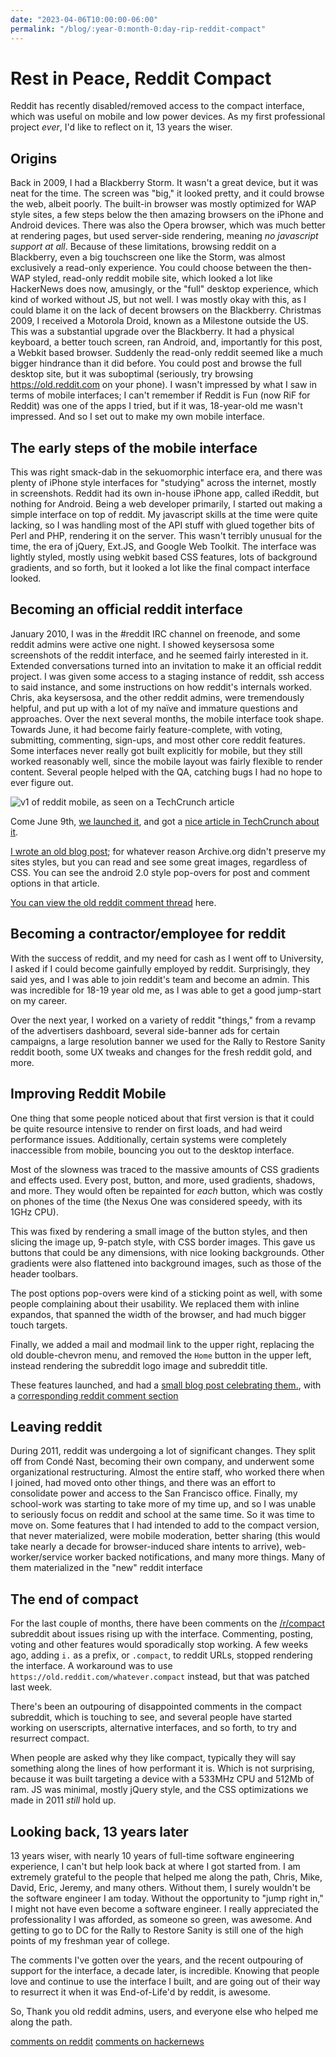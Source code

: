 ```yaml
---
date: "2023-04-06T10:00:00-06:00"
permalink: "/blog/:year-0:month-0:day-rip-reddit-compact"
---
```


# Rest in Peace, Reddit Compact

Reddit has recently disabled/removed access to the compact interface, which was useful on mobile and low power devices. As my first professional project _ever_, I'd like to reflect on it, 13 years the wiser.

## Origins

Back in 2009, I had a Blackberry Storm. It wasn't a great device, but it was neat for the time. The screen was "big," it looked pretty, and it could browse the web, albeit poorly. The built-in browser was mostly optimized for WAP style sites, a few steps below the then amazing browsers on the iPhone and Android devices. There was also the Opera browser, which was much better at rendering pages, but used server-side rendering, meaning _no javascript support at all_. Because of these limitations, browsing reddit on a Blackberry, even a big touchscreen one like the Storm, was almost exclusively a read-only experience. You could choose between the then-WAP styled, read-only reddit mobile site, which looked a lot like HackerNews does now, amusingly, or the "full" desktop experience, which kind of worked without JS, but not well. I was mostly okay with this, as I could blame it on the lack of decent browsers on the Blackberry.
Christmas 2009, I received a Motorola Droid, known as a Milestone outside the US. This was a substantial upgrade over the Blackberry. It had a physical keyboard, a better touch screen, ran Android, and, importantly for this post, a Webkit based browser. Suddenly the read-only reddit seemed like a much bigger hindrance than it did before. You could post and browse the full desktop site, but it was suboptimal (seriously, try browsing https://old.reddit.com on your phone). I wasn't impressed by what I saw in terms of mobile interfaces; I can't remember if Reddit is Fun (now RiF for Reddit) was one of the apps I tried, but if it was, 18-year-old me wasn't impressed. And so I set out to make my own mobile interface.

## The early steps of the mobile interface

This was right smack-dab in the sekuomorphic interface era, and there was plenty of iPhone style interfaces for "studying" across the internet, mostly in screenshots. Reddit had its own in-house iPhone app, called iReddit, but nothing for Android. Being a web developer primarily, I started out making a simple interface on top of reddit. My javascript skills at the time were quite lacking, so I was handling most of the API stuff with glued together bits of Perl and PHP, rendering it on the server. This wasn't terribly unusual for the time, the era of jQuery, Ext.JS, and Google Web Toolkit. The interface was lightly styled, mostly using webkit based CSS features, lots of background gradients, and so forth, but it looked a lot like the final compact interface looked.

## Becoming an official reddit interface

January 2010, I was in the #reddit IRC channel on freenode, and some reddit admins were active one night. I showed keysersosa some screenshots of the reddit interface, and he seemed fairly interested in it. Extended conversations turned into an invitation to make it an official reddit project. I was given some access to a staging instance of reddit, ssh access to said instance, and some instructions on how reddit's internals worked. Chris, aka keysersosa, and the other reddit admins, were tremendously helpful, and put up with a lot of my naïve and immature questions and approaches. Over the next several months, the mobile interface took shape. Towards June, it had become fairly feature-complete, with voting, submitting, commenting, sign-ups, and most other core reddit features. Some interfaces never really got built explicitly for mobile, but they still worked reasonably well, since the mobile layout was fairly flexible to render content. Several people helped with the QA, catching bugs I had no hope to ever figure out.

![v1 of reddit mobile, as seen on a TechCrunch article](/postimages/reddit-mobile-tc.jpg)

Come June 9th, [we launched it](https://web.archive.org/web/20100612133310/http://blog.reddit.com/2010/06/better-mobile-reddit-for-all.html), and got a [nice article in TechCrunch about it](https://techcrunch.com/2010/06/09/reddit-mobile).

[I wrote an old blog post](https://web.archive.org/web/20100614000623/http://paradoxdgn.com/post/the-design-process-for-reddit-mobile); for whatever reason Archive.org didn't preserve my sites styles, but you can read and see some great images, regardless of CSS. You can see the android 2.0 style pop-overs for post and comment options in that article.

[You can view the old reddit comment thread](https://www.reddit.com/r/announcements/comments/cd9ju/weve_revamped_reddits_mobile_site_let_us_know/) here.

## Becoming a contractor/employee for reddit

With the success of reddit, and my need for cash as I went off to University, I asked if I could become gainfully employed by reddit. Surprisingly, they said yes, and I was able to join reddit's team and become an admin. This was incredible for 18-19 year old me, as I was able to get a good jump-start on my career.

Over the next year, I worked on a variety of reddit "things," from a revamp of the advertisers dashboard, several side-banner ads for certain campaigns, a large resolution banner we used for the Rally to Restore Sanity reddit booth, some UX tweaks and changes for the fresh reddit gold, and more.

## Improving Reddit Mobile

One thing that some people noticed about that first version is that it could be quite resource intensive to render on first loads, and had weird performance issues. Additionally, certain systems were completely inaccessible from mobile, bouncing you out to the desktop interface.

Most of the slowness was traced to the massive amounts of CSS gradients and effects used. Every post, button, and more, used gradients, shadows, and more. They would often be repainted for _each_ button, which was costly on phones of the time (the Nexus One was considered speedy, with its 1GHz CPU).

This was fixed by rendering a small image of the button styles, and then slicing the image up, 9-patch style, with CSS border images. This gave us buttons that could be any dimensions, with nice looking backgrounds. Other gradients were also flattened into background images, such as those of the header toolbars.

The post options pop-overs were kind of a sticking point as well, with some people complaining about their usability. We replaced them with inline expandos, that spanned the width of the browser, and had much bigger touch targets.

Finally, we added a mail and modmail link to the upper right, replacing the old double-chevron menu, and removed the `Home` button in the upper left, instead rendering the subreddit logo image and subreddit title.

These features launched, and had a [small blog post celebrating them.](https://web.archive.org/web/20110724041754/http://blog.reddit.com/2011/07/next-generation-of-reddit-mobile.html), with a [corresponding reddit comment section](https://www.reddit.com/r/blog/comments/iw1kz/the_next_generation_of_reddit_mobile/)

## Leaving reddit

During 2011, reddit was undergoing a lot of significant changes. They split off from Condé Nast, becoming their own company, and underwent some organizational restructuring. Almost the entire staff, who worked there when I joined, had moved onto other things, and there was an effort to consolidate power and access to the San Francisco office. Finally, my school-work was starting to take more of my time up, and so I was unable to seriously focus on reddit and school at the same time. So it was time to move on. Some features that I had intended to add to the compact version, that never materialized, were mobile moderation, better sharing (this would take nearly a decade for browser-induced share intents to arrive), web-worker/service worker backed notifications, and many more things. Many of them materialized in the "new" reddit interface

## The end of compact

For the last couple of months, there have been comments on the [/r/compact](https://www.reddit.com/r/compact) subreddit about issues rising up with the interface. Commenting, posting, voting and other features would sporadically stop working. A few weeks ago, adding `i.` as a prefix, or `.compact`, to reddit URLs, stopped rendering the interface. A workaround was to use `https://old.reddit.com/whatever.compact` instead, but that was patched last week.

There's been an outpouring of disappointed comments in the compact subreddit, which is touching to see, and several people have started working on userscripts, alternative interfaces, and so forth, to try and resurrect compact.

When people are asked why they like compact, typically they will say something along the lines of how performant it is. Which is not surprising, because it was built targeting a device with a 533MHz CPU and 512Mb of ram. JS was minimal, mostly jQuery style, and the CSS optimizations we made in 2011 _still_ hold up.

## Looking back, 13 years later

13 years wiser, with nearly 10 years of full-time software engineering experience, I can't but help look back at where I got started from. I am extremely grateful to the people that helped me along the path, Chris, Mike, David, Eric, Jeremy, and many others. Without them, I surely wouldn't be the software engineer I am today. Without the opportunity to "jump right in," I might not have even become a software engineer. I really appreciated the professionality I was afforded, as someone so green, was awesome. And getting to go to DC for the Rally to Restore Sanity is still one of the high points of my freshman year of college.

The comments I've gotten over the years, and the recent outpouring of support for the interface, a decade later, is incredible. Knowing that people love and continue to use the interface I built, and are going out of their way to resurrect it when it was End-of-Life'd by reddit, is awesome.

So, Thank you old reddit admins, users, and everyone else who helped me along the path.

[comments on reddit](https://www.reddit.com/r/programming/comments/12dpmq6/rest_in_peace_reddit_compact/) [comments on hackernews](https://news.ycombinator.com/item?id=35470777)
